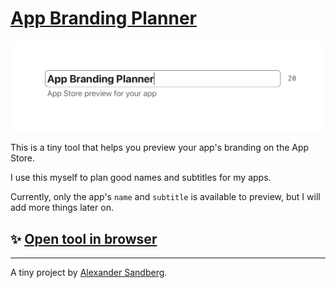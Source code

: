 # [App Branding Planner](https://alexandersandberg.github.io/app-branding-planner/)

![](/preview.png)

This is a tiny tool that helps you preview your app's branding on the App Store.

I use this myself to plan good names and subtitles for my apps.

Currently, only the app's `name` and `subtitle` is available to preview, but I will add more things later on.

## ✨ [Open tool in browser](https://alexandersandberg.github.io/app-branding-planner/)

---

A tiny project by [Alexander Sandberg](https://alexandersandberg.com/).
